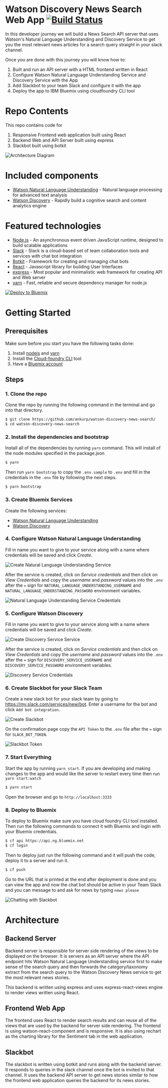 # Watson Discovery News Search Web App [![Build Status](https://travis-ci.org/ankurp/watson-discovery-news-search.svg?branch=master)](https://travis-ci.org/ankurp/watson-discovery-news-search)

In this developer journey we will build a News Search API server that uses Watson's Natural Language Understanding and Discovery Service to get you the most relevant news articles for a search query straight in your slack channel.

Once you are done with this journey you will know how to:

1. Built and run an API server with a HTML frontend written in React
2. Configure Watson Natural Language Understanding Service and Discovery Service with the App
3. Add Slackbot to your team Slack and configure it with the app
4. Deploy the app to IBM Bluemix using cloudfoundry CLI tool

# Repo Contents

This repo contains code for
1. Responsive Frontend web application built using React
2. Backend Web and API Server built using express
3. Slackbot built using botkit

![Architecture Diagram](https://raw.githubusercontent.com/ankurp/watson-discovery-news-search/master/docs/architecture.png)

# Included components

* [Watson Natural Language Understanding](https://www.ibm.com/watson/developercloud/natural-language-understanding.html) - Natural language processing for advanced text analysis
* [Watson Discovery](https://www.ibm.com/watson/developercloud/discovery.html) - Rapidly build a cognitive search and content analytics engine

# Featured technologies

* [Node.js](https://nodejs.org/en/) - An asynchronous event driven JavaScript runtime, designed to build scalable applications
* [Slack](https://slack.com) - Slack is a cloud-based set of team collaboration tools and services with chat bot integration
* [Botkit](https://www.botkit.ai) - Framework for creating and managing chat bots
* [React](https://facebook.github.io/react/) - Javascript library for building User Interfaces
* [express](https://expressjs.com) - Most popular and minimalistic web framework for creating API and Web server
* [yarn](https://yarnpkg.com) - Fast, reliable and secure dependency manager for node.js

[![Deploy to Bluemix](https://bluemix.net/deploy/button.png)](https://bluemix.net/deploy?repository=https://github.com/ankurp/watson-discovery-news-search)

# Getting Started

## Prerequisites

Make sure before you start you have the following tasks done:

1. Install [nodejs](https://nodejs.org/en/) and [yarn](https://yarnpkg.com)
2. Install the [Cloud-foundry CLI](https://github.com/cloudfoundry/cli) tool
3. Have a [Bluemix account](https://console.ng.bluemix.net/registration/)


## Steps

### 1. Clone the repo

Clone the repo by running the following command in the terminal and go into that directory.

```sh
$ git clone https://github.com/ankurp/watson-discovery-news-search/
$ cd watson-discovery-news-search
```

### 2. Install the dependencies and bootstrap

Install all of the dependencies by running `yarn` command. This will install of the node modules specified in the package.json

```sh
$ yarn
```

Then run `yarn bootstrap` to copy the `.env.sample` to `.env` and fill in the credentials in the `.env` file by following the next steps.

```sh
$ yarn bootstrap
```

### 3. Create Bluemix Services

Create the following services:

* [Watson Natural Language Understanding](https://console.ng.bluemix.net/catalog/services/natural-language-understanding?env_id=ibm:yp:us-south)
* [Watson Discovery](https://console.ng.bluemix.net/catalog/services/discovery?env_id=ibm:yp:us-south)


### 4. Configure Watson Natural Language Understanding

Fill in name you want to give to your service along with a name where credentials will be saved and click *Create*.

![Create Natural Language Understanding Service](https://raw.githubusercontent.com/ankurp/watson-discovery-news-search/master/docs/nlu-1.png)

After the service is created, click on *Service credentials* and then click on *View Credentials* and copy the *username* and *password* values into the `.env` after the `=` sign for `NATURAL_LANGUAGE_UNDERSTANDING_USERNAME` and `NATURAL_LANGUAGE_UNDERSTANDING_PASSWORD` environment variables.

![Natural Language Understanding Service Credentials](https://raw.githubusercontent.com/ankurp/watson-discovery-news-search/master/docs/nlu-2.png)

### 5. Configure Watson Discovery

Fill in name you want to give to your service along with a name where credentials will be saved and click *Create*.

![Create Discovery Service Service](https://raw.githubusercontent.com/ankurp/watson-discovery-news-search/master/docs/discovery-1.png)


After the service is created, click on *Service credentials* and then click on *View Credentials* and copy the *username* and *password* values into the `.env` after the `=` sign for `DISCOVERY_SERVICE_USERNAME` and `DISCOVERY_SERVICE_PASSWORD` environment variables.

![Discovery Service Credentials](https://raw.githubusercontent.com/ankurp/watson-discovery-news-search/master/docs/discovery-2.png)

### 6. Create Slackbot for your Slack Team

Create a new slack bot for your slack team by going to https://my.slack.com/services/new/bot. Enter a username for the bot and click `Add bot integration`.

![Create Slackbot](https://raw.githubusercontent.com/ankurp/watson-discovery-news-search/master/docs/slack-1.png)

On the confirmation page copy the `API Token` to the `.env` file after the `=` sign for `SLACK_BOT_TOKEN`.

![Slackbot Token](https://raw.githubusercontent.com/ankurp/watson-discovery-news-search/master/docs/slack-2.png)

### 7. Start Everything

Start the app by running `yarn start`. If you are developing and making changes to the app and would like the server to restart every time then run `yarn start:watch`

```sh
$ yarn start
```

Open the browser and go to `http://localhost:3333`

### 8. Deploy to Bluemix

To deploy to Bluemix make sure you have cloud foundry CLI tool installed. Then run the following commands to connect it with Bluemix and login with your Bluemix credentials.

```sh
$ cf api https://api.ng.bluemix.net
$ cf login
```

Then to deploy just run the following command and it will push the code, deploy it to a server and run it.

```sh
$ cf push
```

Go to the URL that is printed at the end after deployment is done and you can view the app and now the chat bot should be active in your Team Slack and you can message to and ask for news by typing `news please`

![Chatting with Slackbot](https://raw.githubusercontent.com/ankurp/watson-discovery-news-search/master/docs/slack-3.png)

# Architecture

## Backend Server

Backend server is responsible for server side rendering of the views to be displayed on the browser. It is servers as an API server where the API endpoint hits Watson Natural Language Understanding service first to make sense of the search query and then forwards the category/taxonomy extract from the search query to the Watson Discovery News service to get the most relevant news stories.

This backend is written using express and uses express-react-views engine to render views written using React.

## Frontend Web App

The frontend uses React to render search results and can reuse all of the views that are used by the backend for server side rendering. The frontend is using watson-react-component and is responsive. It is also using rechart as the charting library for the Sentiment tab in the web application.

## Slackbot

The slackbot is written using botkit and runs along with the backend server. It responds to queries in the slack channel once the bot is invited to that channel. It uses the backend API server to get news stories similar to how the frontend web application queries the backend for its news stories.
